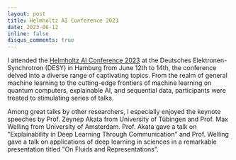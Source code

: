 ```yaml
---
layout: post
title: Helmholtz AI Conference 2023
date: 2023-06-12
inline: false
disqus_comments: true
---
```


I attended the [Helmholtz AI Conference 2023](https://www.helmholtz.ai/themenmenue/latest/events/helmholtz-ai-conference-2023/index.html) at the Deutsches Elektronen-Synchrotron (DESY) in Hamburg from June 12th to 14th, the conference delved into a diverse range of captivating topics. From the realm of general machine learning to the cutting-edge frontiers of machine learning on quantum computers, explainable AI, and sequential data, participants were treated to stimulating series of talks. 

Among great talks by other researchers, I especially enjoyed the keynote speeches by Prof. Zeynep Akata from University of Tübingen and Prof. Max Welling from University of Amsterdam. Prof. Akata gave a talk on "Explainability in Deep Learning Through Communication" and Prof. Welling gave a talk on applications of deep learning in sciences in a remarkable presentation titled "On Fluids and Representations".